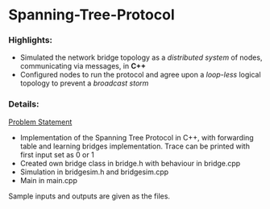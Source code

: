 # Spanning-Tree-Protocol

### Highlights:
- Simulated the network bridge topology as a *distributed system* of nodes, communicating via messages, in **C++**
- Configured nodes to run the protocol and agree upon a *loop-less* logical topology to prevent a *broadcast storm*


### Details:
[Problem Statement](Spanning_Tree_Protocol.pdf)

- Implementation of the Spanning Tree Protocol in C++, with forwarding table and learning bridges implementation. Trace can be printed with first input set as 0 or 1  
- Created own bridge class in bridge.h with behaviour in bridge.cpp  
- Simulation in bridgesim.h and bridgesim.cpp  
- Main in main.cpp  

Sample inputs and outputs are given as the files.
